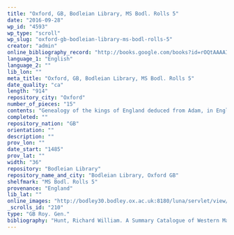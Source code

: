 ```yaml
---
title: "Oxford, GB, Bodleian Library, MS Bodl. Rolls 5"
date: "2016-09-28"
wp_id: "4593"
wp_type: "scroll"
wp_slug: "oxford-gb-bodleian-library-ms-bodl-rolls-5"
creator: "admin"
online_bibliography_record: "http://books.google.com/books?id=rOQtAAAAIAAJ&pg=PA558&lpg=PA558&dq=bodleian+library+pedigree+roll+2&source=bl&ots=YViuDY6a0W&sig=pR7fAhw7X8fupSiBIUJnBkRSl3I&hl=en&sa=X&ei=_-HCU4qzOMykyATosYLgCg&ved=0CD0Q6AEwBQ#v=onepage&q=bodleian%20library%20pedigree%20roll%202&f=false  p.562"
language_1: "English"
language_2: ""
lib_lon: ""
meta_title: "Oxford, GB, Bodleian Library, MS Bodl. Rolls 5"
date_quality: "ca"
length: "914"
repository_city: "Oxford"
number_of_pieces: "15"
contents: "Genealogy of the kings of England deduced from Adam, in English, ending with the Battle of St. Albans in 1454, with medallions depicting kings and drawings of towns."
completed: ""
repository_nation: "GB"
orientation: ""
description: ""
prov_lon: ""
date_start: "1485"
prov_lat: ""
width: "36"
repository: "Bodleian Library"
repository_name_and_city: "Bodleian Library, Oxford GB"
shelfmark: "MS Bodl. Rolls 5"
provenance: "England"
lib_lat: ""
online_images: "http://bodley30.bodley.ox.ac.uk:8180/luna/servlet/view/all/what/MS.+Bodl.+Rolls+5"
_scrolls_id: "210"
type: "GB Roy. Gen."
bibliography: "Hunt, Richard William. A Summary Catalogue of Western Manuscripts in the Bodleian Library at Oxford Which Have Not Hitherto Been Catalogued in the Quarto Series: With References to the Oriental and Other Manuscripts. Oxford: Clarendon Press, 189, no. 2986"
---
```



